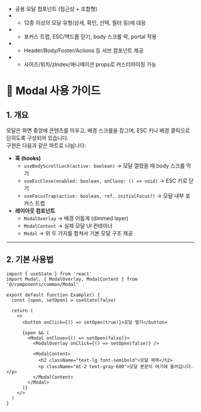 - 공용 모달 컴포넌트 (접근성 + 조합형)
- - 12종 이상의 모달 유형(상세, 확인, 선택, 필터 등)에 대응
- - 포커스 트랩, ESC/백드롭 닫기, body 스크롤 락, portal 적용
- - Header/Body/Footer/Actions 등 서브 컴포넌트 제공
- - 사이즈/위치/zIndex/애니메이션 props로 커스터마이징 가능

# 📌 Modal 사용 가이드

## 1. 개요

모달은 화면 중앙에 콘텐츠를 띄우고, 배경 스크롤을 잠그며, ESC 키나 배경 클릭으로 닫히도록 구성되어 있습니다.  
구현은 다음과 같은 파트로 나뉩니다:

- **훅 (hooks)**
  - `useBodyScrollLock(active: boolean)` → 모달 열렸을 때 body 스크롤 막기
  - `useEscClose(enabled: boolean, onClose: () => void)` → ESC 키로 닫기
  - `useFocusTrap(active: boolean, ref, initialFocus?)` → 모달 내부 포커스 트랩
- **레이아웃 컴포넌트**
  - `ModalOverlay` → 배경 어둡게 (dimmed layer)
  - `ModalContent` → 실제 모달 UI 컨테이너
  - `Modal` → 위 두 가지를 합쳐서 기본 모달 구조 제공

---

## 2. 기본 사용법

```tsx
import { useState } from 'react'
import Modal, { ModalOverlay, ModalContent } from '@/components/common/Modal'

export default function Example() {
  const [open, setOpen] = useState(false)

  return (
    <>
      <button onClick={() => setOpen(true)}>모달 열기</button>

      {open && (
        <Modal onClose={() => setOpen(false)}>
          <ModalOverlay onClick={() => setOpen(false)} />

          <ModalContent>
            <h2 className="text-lg font-semibold">모달 제목</h2>
            <p className="mt-2 text-gray-600">모달 본문이 여기에 들어갑니다.</p>
          </ModalContent>
        </Modal>
      )}
    </>
  )
}
```
